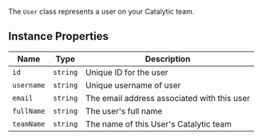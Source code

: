 The `User` class represents a user on your Catalytic team.

## Instance Properties

| Name       | Type     | Description                                 |
| ---------- | -------- | ------------------------------------------- |
| `id`       | `string` | Unique ID for the user                      |
| `username` | `string` | Unique username of user                     |
| `email`    | `string` | The email address associated with this user |
| `fullName` | `string` | The user's full name                        |
| `teamName` | `string` | The name of this User's Catalytic team      |
